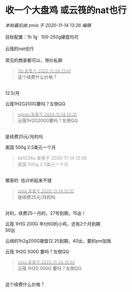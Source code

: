 # 收一个大盘鸡 或云筏的nat也行


<i class="pstatus"> 本帖最后由 zmia 于 2020-11-14 13:26 编辑 </i><br />
<br />
目标配置：1h 1g&nbsp; &nbsp;100-250g硬盘均可<br />
<br />
云筏的nat也行<br />
<br />
常见的商家都可以，带价私聊

<div class="quote"><blockquote><font size="2"><a href="https://www.hostloc.com/forum.php?mod=redirect&amp;goto=findpost&amp;pid=9510752&amp;ptid=766595" target="_blank"><font color="#999999">Tel 发表于 2020-11-24 21:41</font></a></font><br />
这个续费什么价格？</blockquote></div><br />
12.5/月<img id="aimg_B3JT6" onclick="zoom(this, this.src, 0, 0, 0)" class="zoom" src="https://cdn.jsdelivr.net/gh/hishis/forum-master/public/images/patch.gif" onmouseover="img_onmouseoverfunc(this)" onload="thumbImg(this)" border="0" alt="" />

云筏1H2G200G要吗？左侧QQ

<div class="quote"><blockquote><font size="2"><a href="https://www.hostloc.com/forum.php?mod=redirect&amp;goto=findpost&amp;pid=9452936&amp;ptid=766595" target="_blank"><font color="#999999">vpsou 发表于 2020-11-14 13:35</font></a></font><br />
云筏1H2G200G要吗？左侧QQ</blockquote></div><br />
是续费25元/月的吗

美国 500g 2.5美元一个月

<div class="quote"><blockquote><font color="#999999">bb1234a 发表于 2020-11-14 13:39</font><br />
<font color="#999999">美国 500g 2.5美元一个月</font></blockquote></div><br />
哪家的&nbsp;&nbsp;估计听起来不错

<div class="quote"><blockquote><font size="2"><a href="https://www.hostloc.com/forum.php?mod=redirect&amp;goto=findpost&amp;pid=9452948&amp;ptid=766595" target="_blank"><font color="#999999">zmia 发表于 2020-11-14 13:37</font></a></font><br />
是续费25元/月的吗</blockquote></div><br />
对的，续费25一月的，27号到期，15出！

云筏 1H1G 200G 年付60的小鸡，还有2个月到期<br />
50出

云阀的1h2g200G硬盘12.25到期，40出，要的pm加我

云筏 1H2G 500G 要吗？左侧QQ<img id="aimg_xhO4O" onclick="zoom(this, this.src, 0, 0, 0)" class="zoom" src="https://cdn.jsdelivr.net/gh/hishis/forum-master/public/images/patch.gif" onmouseover="img_onmouseoverfunc(this)" onload="thumbImg(this)" border="0" alt="" />

<div class="quote"><blockquote><font size="2"><a href="https://www.hostloc.com/forum.php?mod=redirect&amp;goto=findpost&amp;pid=9509669&amp;ptid=766595" target="_blank"><font color="#999999">zxxx 发表于 2020-11-24 19:52</font></a></font><br />
云筏 1H2G 500G 要吗？左侧QQ</blockquote></div><br />
这个续费什么价格？
